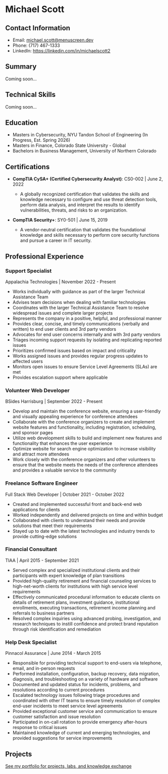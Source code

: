 # Michael Scott

## Contact Information

- Email: michael.scott@menuscreen.dev
- Phone: (717) 467-1333
- LinkedIn: https://linkedin.com/in/michaelscott2

## Summary

Coming soon...

## Technical Skills

Coming soon...

## Education

- Masters in Cybersecurity, NYU Tandon School of Engineering (In Progress, Est. Spring 2026)
- Masters in Finance, Colorado State University - Global
- Bachelors in Business Management, University of Northern Colorado

## Certifications

- **CompTIA CySA+ (Certified Cybersecurity Analyst)**: CS0-002 | June 2, 2022
    - A globally recognized certification that validates the skills and knowledge necessary to configure and use threat detection tools, perform data analysis, and interpret the results to identify vulnerabilities, threats, and risks to an organization.

- **CompTIA Security+**: SY0-501 | June 15, 2019
    - A vendor-neutral certification that validates the foundational knowledge and skills necessary to perform core security functions and pursue a career in IT security.


## Professional Experience

### Support Specialist

Appalachia Technologies | November 2022 - Present

- Works individually with guidance as part of the larger Technical Assistance Team
- Advises team decisions when dealing with familiar technologies
- Coordinates with the larger Technical Assistance Team to resolve widespread issues and complete larger projects
- Represents the company in a positive, helpful, and professional manner
- Provides clear, concise, and timely communications (verbally and written) to end user clients and 3rd party vendors
- Advocates for end user concerns internally and with 3rd party vendors
- Triages incoming support requests by isolating and replicating reported issues
- Prioritizes confirmed issues based on impact and criticality
- Works assigned issues and provides regular progress updates to affected users
- Monitors open issues to ensure Service Level Agreements (SLAs) are met
- Provides escalation support where applicable

### Volunteer Web Developer

BSides Harrisburg | September 2022 - Present

- Develop and maintain the conference website, ensuring a user-friendly and visually appealing experience for conference attendees
- Collaborate with the conference organizers to create and implement website features and functionality, including registration, scheduling, and sponsor pages
- Utilize web development skills to build and implement new features and functionality that enhances the user experience
- Optimize website for search engine optimization to increase visibility and attract more attendees
- Work closely with the conference organizers and other volunteers to ensure that the website meets the needs of the conference attendees and provides a valuable service to the community

### Freelance Software Engineer 

Full Stack Web Developer | October 2021 - October 2022

- Created and implemented successful front and back-end web applications for clients
- Worked independently and delivered projects on time and within budget
- Collaborated with clients to understand their needs and provide solutions that meet their requirements
- Stayed up to date with the latest technologies and industry trends to provide cutting-edge solutions

### Financial Consultant

TIAA | April 2015 - September 2021
 
- Served complex and specialized institutional clients and their participants with expert knowledge of plan transitions
- Provided high-quality retirement and financial counseling services to high-net-worth clients for institutions with high service level requirements
- Effectively communicated procedural information to educate clients on details of retirement plans, investment guidance, institutional enrollments, executing transactions, retirement income planning and referrals to business partners
- Resolved complex inquiries using advanced probing, investigation, and research techniques to instill confidence and protect brand reputation through risk identification and remediation

### Help Desk Specialist

Pinnacol Assurance | June 2014 - March 2015

- Responsible for providing technical support to end-users via telephone, email, and in-person requests
- Performed installation, configuration, backup recovery, data migration, diagnosis, and troubleshooting on a variety of hardware and software
- Documented and updated status for incidents, problems, and resolutions according to current procedures
- Escalated technology issues following triage procedures and coordinated with other IT teams to ensure timely resolution of complex end-user incidents to meet service level agreements
- Provided exceptional customer service and communication to ensure customer satisfaction and issue resolution
- Participated in on-call rotation to provide emergency after-hours response to critical issues
- Maintained knowledge of current and emerging technologies, and provided suggestions for service improvements

## Projects

[See my portfolio for projects, labs, and knowledge exchange](https://github.com/menuscreen/me/)
